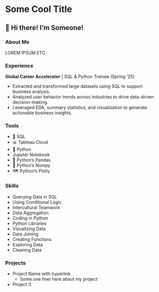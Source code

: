 # Some Cool Title

## 👋 Hi there!  I’m Someone!

### About Me

LOREM IPSUM ETC

### Experience

**Global Career Accelerator** | SQL & Python Trainee  (Spring ‘25)

- Extracted and transformed large datasets using SQL to support business analysis.
- Analyzed user behavior trends across industries to drive data-driven decision-making.
- Leveraged EDA, summary statistics, and visualization to generate actionable business insights.

### Tools

- 🔢 SQL
- 📊 Tableau Cloud
- 🐍 Python
- Jupyter Notebook
- 🐼 Python’s Pandas
- 🐫 Python’s Numpy
- 🗺️ Python’s Plotly

### Skills

- Querying Data in SQL
- Using Conditional Logic
- Intercultural Teamwork
- Data Aggregation
- Coding in Python
- Python Libraries
- Visualizing Data
- Data Joining
- Creating Functions
- Exploring Data
- Cleaning Data

### Projects

- Project Name with hyperlink
    - Some one liner here about my project
- Project 3
